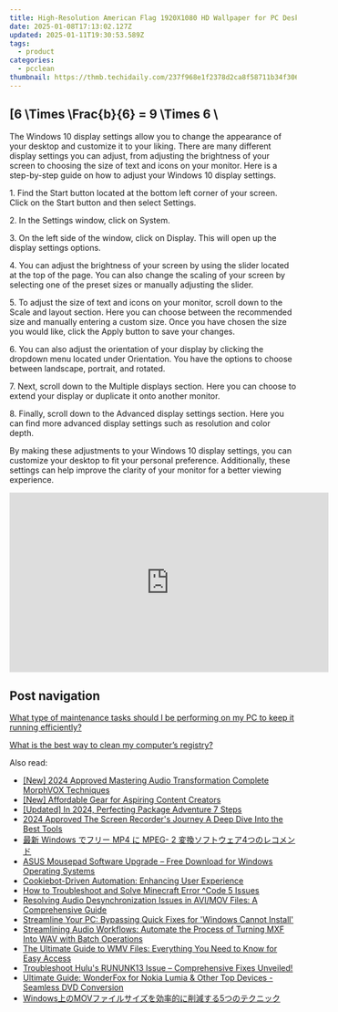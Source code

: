 ```yaml
---
title: High-Resolution American Flag 1920X1080 HD Wallpaper for PC Desktops - YL Computing
date: 2025-01-08T17:13:02.127Z
updated: 2025-01-11T19:30:53.589Z
tags:
  - product
categories:
  - pcclean
thumbnail: https://thmb.techidaily.com/237f968e1f2378d2ca8f58711b34f30634497fa9b29838c074677a1e86056393.jpg
---
```


## \[6 \Times \Frac{b}{6} = 9 \Times 6 \

The Windows 10 display settings allow you to change the appearance of your desktop and customize it to your liking. There are many different display settings you can adjust, from adjusting the brightness of your screen to choosing the size of text and icons on your monitor. Here is a step-by-step guide on how to adjust your Windows 10 display settings. 

1\. Find the Start button located at the bottom left corner of your screen. Click on the Start button and then select Settings.

2\. In the Settings window, click on System.

3\. On the left side of the window, click on Display. This will open up the display settings options. 

4\. You can adjust the brightness of your screen by using the slider located at the top of the page. You can also change the scaling of your screen by selecting one of the preset sizes or manually adjusting the slider.

5\. To adjust the size of text and icons on your monitor, scroll down to the Scale and layout section. Here you can choose between the recommended size and manually entering a custom size. Once you have chosen the size you would like, click the Apply button to save your changes.

6\. You can also adjust the orientation of your display by clicking the dropdown menu located under Orientation. You have the options to choose between landscape, portrait, and rotated.

7\. Next, scroll down to the Multiple displays section. Here you can choose to extend your display or duplicate it onto another monitor.

8\. Finally, scroll down to the Advanced display settings section. Here you can find more advanced display settings such as resolution and color depth. 

By making these adjustments to your Windows 10 display settings, you can customize your desktop to fit your personal preference. Additionally, these settings can help improve the clarity of your monitor for a better viewing experience.

<!-- affiliate ads begin -->
<iframe width="560" height="315" src="https://www.youtube.com/embed/Hpne0zPsZwU?si=yN5QDsG_WLb_Y3u-" title="YouTube video player" frameborder="0" allow="accelerometer; autoplay; clipboard-write; encrypted-media; gyroscope; picture-in-picture; web-share" referrerpolicy="strict-origin-when-cross-origin" allowfullscreen></iframe>
<!-- affiliate ads end -->

## Post navigation

[What type of maintenance tasks should I be performing on my PC to keep it running efficiently?](https://tools.techidaily.com/pcclean/products/)

[What is the best way to clean my computer’s registry?](https://tools.techidaily.com/pcclean/products/)

<ins class="adsbygoogle"
     style="display:block"
     data-ad-format="autorelaxed"
     data-ad-client="ca-pub-7571918770474297"
     data-ad-slot="1223367746"></ins>

<ins class="adsbygoogle"
     style="display:block"
     data-ad-client="ca-pub-7571918770474297"
     data-ad-slot="8358498916"
     data-ad-format="auto"
     data-full-width-responsive="true"></ins>

<span class="atpl-alsoreadstyle">Also read:</span>
<div><ul>
<li><a href="https://article-knowledge.techidaily.com/new-2024-approved-mastering-audio-transformation-complete-morphvox-techniques/"><u>[New] 2024 Approved Mastering Audio Transformation Complete MorphVOX Techniques</u></a></li>
<li><a href="https://youtube-docs.techidaily.com/ffordable-gear-for-aspiring-content-creators/"><u>[New] Affordable Gear for Aspiring Content Creators</u></a></li>
<li><a href="https://article-knowledge.techidaily.com/updated-in-2024-perfecting-package-adventure-7-steps/"><u>[Updated] In 2024, Perfecting Package Adventure 7 Steps</u></a></li>
<li><a href="https://screen-activity-recording.techidaily.com/2024-approved-the-screen-recorders-journey-a-deep-dive-into-the-best-tools/"><u>2024 Approved The Screen Recorder's Journey A Deep Dive Into the Best Tools</u></a></li>
<li><a href="https://discover-able.techidaily.com/windows-mp4-mpeg-2-4/"><u>最新 Windows でフリー MP4 に MPEG- 2 変換ソフトウェア4つのレコメンド</u></a></li>
<li><a href="https://hardware-updates.techidaily.com/asus-mousepad-software-upgrade-free-download-for-windows-operating-systems/"><u>ASUS Mousepad Software Upgrade – Free Download for Windows Operating Systems</u></a></li>
<li><a href="https://techidaily.com/cookiebot-driven-automation-enhancing-user-experience/"><u>Cookiebot-Driven Automation: Enhancing User Experience</u></a></li>
<li><a href="https://win-howtos.techidaily.com/how-to-troubleshoot-and-solve-minecraft-error-code-5-issues/"><u>How to Troubleshoot and Solve Minecraft Error ^Code 5 Issues</u></a></li>
<li><a href="https://discover-able.techidaily.com/resolving-audio-desynchronization-issues-in-avimov-files-a-comprehensive-guide/"><u>Resolving Audio Desynchronization Issues in AVI/MOV Files: A Comprehensive Guide</u></a></li>
<li><a href="https://win-howtos.techidaily.com/streamline-your-pc-bypassing-quick-fixes-for-windows-cannot-install/"><u>Streamline Your PC: Bypassing Quick Fixes for 'Windows Cannot Install'</u></a></li>
<li><a href="https://discover-able.techidaily.com/streamlining-audio-workflows-automate-the-process-of-turning-mxf-into-wav-with-batch-operations/"><u>Streamlining Audio Workflows: Automate the Process of Turning MXF Into WAV with Batch Operations</u></a></li>
<li><a href="https://discover-able.techidaily.com/the-ultimate-guide-to-wmv-files-everything-you-need-to-know-for-easy-access/"><u>The Ultimate Guide to WMV Files: Everything You Need to Know for Easy Access</u></a></li>
<li><a href="https://technical-tips.techidaily.com/troubleshoot-hulus-rununk13-issue-comprehensive-fixes-unveiled/"><u>Troubleshoot Hulu's RUNUNK13 Issue – Comprehensive Fixes Unveiled!</u></a></li>
<li><a href="https://discover-able.techidaily.com/ultimate-guide-wonderfox-for-nokia-lumia-and-other-top-devices-seamless-dvd-conversion/"><u>Ultimate Guide: WonderFox for Nokia Lumia & Other Top Devices - Seamless DVD Conversion</u></a></li>
<li><a href="https://discover-able.techidaily.com/windowsmov5/"><u>Windows上のMOVファイルサイズを効率的に削減する5つのテクニック</u></a></li>
</ul></div>

